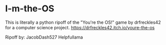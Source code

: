 # I-m-the-OS
This is literally a python ripoff of the "You're the OS!" game by drfreckles42 for a computer science project.
https://drfreckles42.itch.io/youre-the-os

Ripoff by:
  JacobDash527
  Helpfullama
